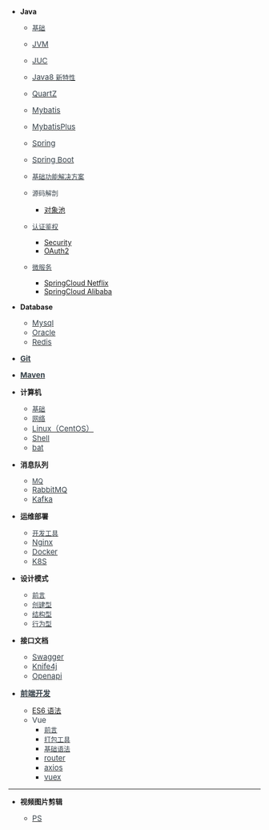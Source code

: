 - **Java**

  - [<span style="font-weight:normal; font-size:13px; color:#364149">基础</span>](Java/常用基础知识.md)
  - [<span style="font-weight:normal; font-size:15px; color:#364149">JVM</span>](Java/JVM.md)
  - [<span style="font-weight:normal; font-size:15px; color:#364149">JUC</span>](Java/JUC.md)
  - [<span style="font-weight:normal; font-size:15px; color:#364149">Java8 </span></span><span style="font-weight:normal; font-size:13px; color:#364149">新特性</span></span>](Java/Java8新特性.md)

  - [<span style="font-weight:normal; font-size:15px; color:#364149">QuartZ</span>](Java/Quartz.md)

  - [<span style="font-weight:normal; font-size:15px; color:#364149">Mybatis</span>](Java/Mybatis.md)
  - [<span style="font-weight:normal; font-size:15px; color:#364149">MybatisPlus</span>](Java/MybatisPlus.md)

  - [<span style="font-weight:normal; font-size:15px; color:#364149">Spring</span>](Java/Spring.md)
  - [<span style="font-weight:normal; font-size:15px; color:#364149">Spring Boot</span>](Java/SpringBoot.md)

  - [<span style="font-weight:normal; font-size:13px; color:#364149">基础功能解决方案</span>](Java/基础功能解决方案.md)
  - <span style="font-weight:normal; font-size:13px; color:#364149">源码解剖</span>

    - [对象池](Java/源码解剖/对象池.md)

  - [<span style="font-weight:normal; font-size:13px; color:#364149">认证鉴权</span>](Java/认证鉴权/)

    - [Security](Java/认证鉴权/Security.md)
    - [OAuth2](Java/认证鉴权/OAuth2.md)

  - [<span style="font-weight:normal; font-size:13px; color:#364149">微服务</span>](Java/微服务/)

    - [SpringCloud Netflix](Java/微服务/SpringCloudNetflix.md)
    - [SpringCloud Alibaba](Java/微服务/SpringCloudAlibaba.md)

- **Database**

  - [<span style="font-weight:normal; font-size:15px; color:#364149">Mysql</span>](Database/Mysql.md)
  - [<span style="font-weight:normal; font-size:15px; color:#364149">Oracle</span>](Database/Oracle.md)
  - [<span style="font-weight:normal; font-size:15px; color:#364149">Redis</span>](Database/Redis.md)

- [<span style="font-weight:normal; font-size:15px; color:#364149">**Git**</span>](其他/Git.md)

- [<span style="font-weight:normal; font-size:15px; color:#364149">**Maven**</span>](其他/Maven.md)

- **计算机**

  - [<span style="font-weight:normal; font-size:13px; color:#364149">基础</span>](计算机基础/)
  - [<span style="font-weight:normal; font-size:13px; color:#364149">网络</span>](计算机基础/网络.md)
  - [<span style="font-weight:normal; font-size:15px; color:#364149">Linux（CentOS）</span>](计算机基础/Linux（CentOS）.md)
  - [<span style="font-weight:normal; font-size:15px; color:#364149">Shell</span>](计算机基础/shell.md)
  - [<span style="font-weight:normal; font-size:15px; color:#364149">bat</span>](计算机基础/bat.md)

- **消息队列**

  - [<span style="font-weight:normal; font-size:13px; color:#364149">MQ</span>](消息队列/)
  - [<span style="font-weight:normal; font-size:15px; color:#364149">RabbitMQ</span>](消息队列/RabbitMQ.md)
  - [<span style="font-weight:normal; font-size:15px; color:#364149">Kafka</span>](消息队列/Kafka.md)

- **运维部署**

  - [<span style="font-weight:normal; font-size:13px; color:#364149">开发工具</span>](运维部署/tools.md)
  - [<span style="font-weight:normal; font-size:15px; color:#364149">Nginx</span>](运维部署/Nginx.md)
  - [<span style="font-weight:normal; font-size:15px; color:#364149">Docker</span>](运维部署/Docker.md)
  - [<span style="font-weight:normal; font-size:15px; color:#364149">K8S</span>](运维部署/K8S/)

- **设计模式**

  - [<span style="font-weight:normal; font-size:13px; color:#364149">前言</span>](设计模式/)
  - [<span style="font-weight:normal; font-size:13px; color:#364149">创建型</span>](设计模式/创建型.md)
  - [<span style="font-weight:normal; font-size:13px; color:#364149">结构型</span>](设计模式/结构型.md)
  - [<span style="font-weight:normal; font-size:13px; color:#364149">行为型</span>](设计模式/行为型.md)

- **接口文档**

  - [<span style="font-weight:normal; font-size:15px; color:#364149">Swagger</span>](Java/接口文档/swagger.md)
  - [<span style="font-weight:normal; font-size:15px; color:#364149">Knife4j</span>](Java/接口文档/knife4j.md)
  - [<span style="font-weight:normal; font-size:15px; color:#364149">Openapi</span>](Java/接口文档/OpenAPI.md)

- [<span style="font-weight:normal; font-size:15px; color:#364149">**前端开发**</span>](前端开发/)

  - [ES6 语法](前端开发/ES6语法.md)
  - <span style="font-weight:normal; font-size:15px; color:#364149">Vue</span>
    - [<span style="font-weight:normal; font-size:13px; color:#364149">前言</span>](前端开发/Vue/1-前言.md)
    - [<span style="font-weight:normal; font-size:13px; color:#364149">打包工具</span>](前端开发/Vue/2-打包工具.md)
    - [<span style="font-weight:normal; font-size:13px; color:#364149">基础语法</span>](前端开发/Vue/3-基础语法.md)
    - [<span style="font-weight:normal; font-size:15px; color:#364149">router</span>](前端开发/Vue/4-router.md)
    - [<span style="font-weight:normal; font-size:15px; color:#364149">axios</span>](前端开发/Vue/5-axios.md)
    - [<span style="font-weight:normal; font-size:15px; color:#364149">vuex</span>](前端开发/Vue/6-vuex.md)

---

- **视频图片剪辑**

  - [<span style="font-weight:normal; font-size:15px; color:#364149">PS</span>](视频图片剪辑/ps.md)
